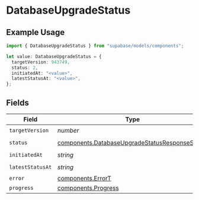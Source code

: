 # DatabaseUpgradeStatus

## Example Usage

```typescript
import { DatabaseUpgradeStatus } from "supabase/models/components";

let value: DatabaseUpgradeStatus = {
  targetVersion: 943749,
  status: 2,
  initiatedAt: "<value>",
  latestStatusAt: "<value>",
};
```

## Fields

| Field                                                                                                            | Type                                                                                                             | Required                                                                                                         | Description                                                                                                      |
| ---------------------------------------------------------------------------------------------------------------- | ---------------------------------------------------------------------------------------------------------------- | ---------------------------------------------------------------------------------------------------------------- | ---------------------------------------------------------------------------------------------------------------- |
| `targetVersion`                                                                                                  | *number*                                                                                                         | :heavy_check_mark:                                                                                               | N/A                                                                                                              |
| `status`                                                                                                         | [components.DatabaseUpgradeStatusResponseStatus](../../models/components/databaseupgradestatusresponsestatus.md) | :heavy_check_mark:                                                                                               | N/A                                                                                                              |
| `initiatedAt`                                                                                                    | *string*                                                                                                         | :heavy_check_mark:                                                                                               | N/A                                                                                                              |
| `latestStatusAt`                                                                                                 | *string*                                                                                                         | :heavy_check_mark:                                                                                               | N/A                                                                                                              |
| `error`                                                                                                          | [components.ErrorT](../../models/components/errort.md)                                                           | :heavy_minus_sign:                                                                                               | N/A                                                                                                              |
| `progress`                                                                                                       | [components.Progress](../../models/components/progress.md)                                                       | :heavy_minus_sign:                                                                                               | N/A                                                                                                              |